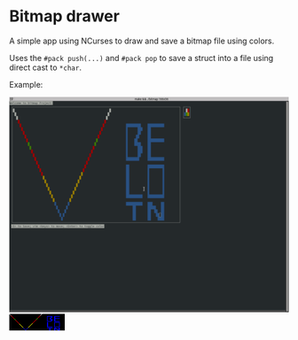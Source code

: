 # Bitmap drawer

A simple app using NCurses to draw and save a bitmap file using colors.

Uses the `#pack push(...)` and `#pack pop` to save a struct into a
file using direct cast to `*char`.

Example:

<div style="place-items: center; height: 100%;  width: 100%;">
<img style="max-width: 100%; max-height: 100%;" src="draw_example.png" alt="Created bitmap">
<img style="max-width: 100%; max-height: 100%;" src="draw_example.bmp" alt="Saved Bitmap">
</div>

